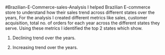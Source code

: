 #Brazilian-E-Commerce-sales-Analysis
I helped Brazilian E-commerce store to understand how their sales trend across different states over the years, For the analysis I created different metrics like sales,  customer acquisition, total no. of orders for each year across the different states they serve.
Using these metrics I identified the top 2 states which show.

1. Declining trend over the years.

2. Increasing trend over the years.
